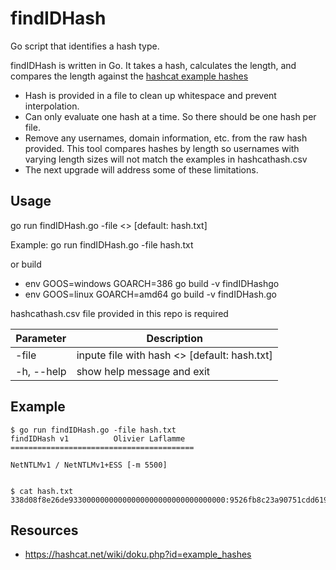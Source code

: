 # findIDHash
Go script that identifies a hash type.


findIDHash is written in Go. 
It takes a hash, calculates the length, and compares the length against the [hashcat example hashes](https://hashcat.net/wiki/doku.php?id=example_hashes)

*   Hash is provided in a file to clean up whitespace and prevent interpolation.
*   Can only evaluate one hash at a time. So there should be one hash per file. 
*   Remove any usernames, domain information, etc. from the raw hash provided. This tool compares hashes by length so usernames with varying length sizes will not match the examples in hashcathash.csv
*   The next upgrade will address some of these limitations.

Usage
------------
go run findIDHash.go -file <<Filename>> [default: hash.txt] 

Example: go run findIDHash.go -file hash.txt

or build

*   env GOOS=windows GOARCH=386 go build -v findIDHashgo
*   env GOOS=linux GOARCH=amd64 go build -v findIDHash.go

hashcathash.csv file provided in this repo is required


|Parameter     |Description  |
|-----------|-------------------------------------------------------|
|-file      |inpute file with hash <<Filename>> [default: hash.txt] |
|-h, --help |show help message and exit                             |



Example
----------

    $ go run findIDHash.go -file hash.txt
	findIDHash v1          Olivier Laflamme
	=========================================

	NetNTLMv1 / NetNTLMv1+ESS [-m 5500]


    $ cat hash.txt
    338d08f8e26de93300000000000000000000000000000000:9526fb8c23a90751cdd619b6cea564742e1e4bf33006ba41:cb8086049ec4736c
    

Resources
---------

-  https://hashcat.net/wiki/doku.php?id=example_hashes
